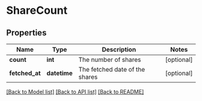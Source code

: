 # ShareCount

## Properties
Name | Type | Description | Notes
------------ | ------------- | ------------- | -------------
**count** | **int** | The number of shares | [optional] 
**fetched_at** | **datetime** | The fetched date of the shares | [optional] 

[[Back to Model list]](../README.rst#documentation-for-models) [[Back to API list]](../README.rst#documentation-for-api-endpoints) [[Back to README]](../README.rst)


